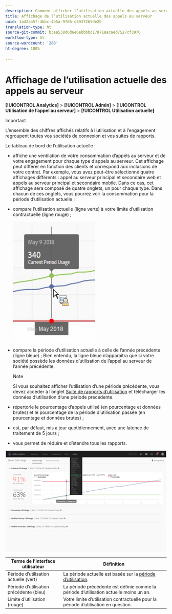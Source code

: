 ```yaml
---
description: Comment afficher l’utilisation actuelle des appels au serveur dans Adobe Analytics.
title: Affichage de l’utilisation actuelle des appels au serveur
uuid: 1a42a45f-4bbc-4b5a-9706-c8937265de2b
translation-type: ht
source-git-commit: b3ea538d0d6e6ebbbbd17871aacaed7527cf3976
workflow-type: ht
source-wordcount: '288'
ht-degree: 100%

---
```



# Affichage de l’utilisation actuelle des appels au serveur

**[!UICONTROL Analytics]** > **[!UICONTROL Admin]** > **[!UICONTROL Utilisation de l’appel au serveur]** > **[!UICONTROL Utilisation actuelle]**

>[!IMPORTANT]
>
>L’ensemble des chiffres affichés relatifs à l’utilisation et à l’engagement regroupent toutes vos sociétés de connexion et vos suites de rapports.

Le tableau de bord de l’utilisation actuelle :

* affiche une ventilation de votre consommation d’appels au serveur et de votre engagement pour chaque type d’appels au serveur. Cet affichage peut différer en fonction des clients et correspond aux inclusions de votre contrat. Par exemple, vous avez peut-être sélectionné quatre affichages différents : appel au serveur principal et secondaire web et appels au serveur principal et secondaire mobile. Dans ce cas, cet affichage sera composé de quatre onglets, un pour chaque type. Dans chacun de ces onglets, vous pourrez voir la consommation pour la période d’utilisation actuelle ;
* compare l’utilisation actuelle (ligne verte) à votre limite d’utilisation contractuelle (ligne rouge) ;

   ![](assets/current_period.png)

* compare la période d’utilisation actuelle à celle de l’année précédente (ligne bleue) ; Bien entendu, la ligne bleue n’apparaitra que si votre société possède les données d’utilisation de l’appel au serveur de l’année précédente.

   >[!NOTE]
   >
   >Si vous souhaitez afficher l’utilisation d’une période précédente, vous devez accéder à l’onglet [Suite de rapports d’utilisation](/help/admin/c-server-call-usage/report-suite-usage.md) et télécharger les données d’utilisation d’une période précédente.

* répertorie le pourcentage d’appels utilisé (en pourcentage et données brutes) et le pourcentage de la période d’utilisation passée (en pourcentage et données brutes) ;
* est, par défaut, mis à jour quotidiennement, avec une latence de traitement de 5 jours ;
* vous permet de réduire et d’étendre tous les rapports.

![](assets/server_call_dashboard.png)

| Terme de l’interface utilisateur | Définition |
| --- | --- |
| Période d’utilisation actuelle (vert) | La période actuelle est basée sur la [période d’utilisation](/help/admin/c-server-call-usage/overage-overview.md). |
| Période d’utilisation précédente (bleu) | La période précédente est définie comme la période d’utilisation actuelle moins un an. |
| Limite d’utilisation (rouge) | Votre limite d’utilisation contractuelle pour la période d’utilisation en question. |
